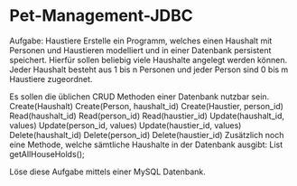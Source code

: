 # Pet-Management-JDBC

Aufgabe: Haustiere
Erstelle ein Programm, welches einen Haushalt mit Personen und Haustieren modelliert und in einer Datenbank persistent speichert.
Hierfür sollen beliebig viele Haushalte angelegt werden können. Jeder Haushalt besteht aus 1 bis n Personen und jeder Person sind 0 bis m Haustiere zugeordnet.

Es sollen die üblichen CRUD Methoden einer Datenbank nutzbar sein.
Create(Haushalt)
Create(Person, haushalt_id)
Create(Haustier, person_id)
Read(haushalt_id)
Read(person_id)
Read(haustier_id)
Update(haushalt_id, values)
Update(person_id, values)
Update(haustier_id, values)
Delete(haushalt_id)
Delete(person_id)
Delete(haustier_id)
Zusätzlich noch eine Methode, welche sämtliche Haushalte in der Datenbank ausgibt:
List<Household> getAllHouseHolds();

Löse diese Aufgabe mittels einer MySQL Datenbank.
